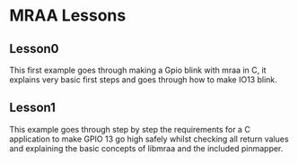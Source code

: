 MRAA Lessons
==============

Lesson0
-------

This first example goes through making a Gpio blink with mraa in C, it explains
very basic first steps and goes through how to make IO13 blink.

Lesson1
-------

This example goes through step by step the requirements for a C application to
make GPIO 13 go high safely whilst checking all return values and explaining
the basic concepts of libmraa and the included pinmapper.
